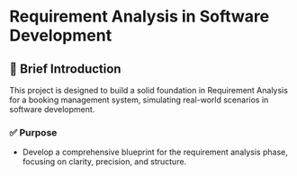 # Requirement Analysis in Software Development

## 📖 Brief Introduction
This project is designed to build a solid foundation in Requirement Analysis for a booking management system, simulating real-world scenarios in software development. 

### ✅ **Purpose**
- Develop a comprehensive blueprint for the requirement analysis phase, focusing on clarity, precision, and structure.
